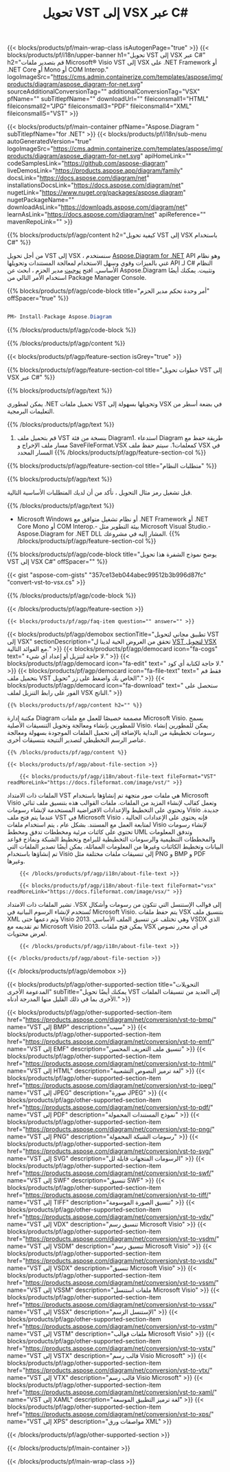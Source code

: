 ﻿---
title: تحويل VST إلى VSX عبر C# 
weight: 3650
url: /ar/net/conversion/vst-to-vsx/ 
description: نموذج كود لتحويل VST إلى VSX C#. استخدم API رمز المثال لملفات VST المجمعة لتحويل VSX داخل VB .NET أو Asp .NET أو أي تطبيق قائم على .NET.
---
{{< blocks/products/pf/main-wrap-class isAutogenPage="true" >}}
{{< blocks/products/pf/i18n/upper-banner h1="تحويل VST إلى VSX عبر C#" h2="قم بتصدير ملفات Microsoft® Visio VST إلى VSX على .NET Framework أو .NET Core أو Mono أو COM Interop." logoImageSrc="https://cms.admin.containerize.com/templates/aspose/img/products/diagram/aspose_diagram-for-net.svg" sourceAdditionalConversionTag="" additionalConversionTag="VSX" pfName="" subTitlepfName="" downloadUrl="" fileiconsmall1="HTML" fileiconsmall2="JPG" fileiconsmall3="PDF" fileiconsmall4="XML" fileiconsmall5="VST" >}}

{{< blocks/products/pf/main-container pfName="Aspose.Diagram " subTitlepfName="for .NET" >}}
{{< blocks/products/pf/i18n/sub-menu autoGeneratedVersion="true" logoImageSrc="https://cms.admin.containerize.com/templates/aspose/img/products/diagram/aspose_diagram-for-net.svg" apiHomeLink="" codeSamplesLink="https://github.com/aspose-diagram" liveDemosLink="https://products.aspose.app/diagram/family" docsLink="https://docs.aspose.com/diagram/net" installationsDocsLink="https://docs.aspose.com/diagram/net" nugetLink="https://www.nuget.org/packages/aspose.diagram" nugetPackageName="" downloadAsLink="https://downloads.aspose.com/diagram/net" learnAsLink="https://docs.aspose.com/diagram/net" apiReference="" mavenRepoLink="" >}}

{{% blocks/products/pf/agp/content h2="كيفية تحويل VST إلى VSX باستخدام C#" %}}

 من أجل تحويل VST إلى VSX ، سنستخدم
 [Aspose.Diagram for .NET](https://products.aspose.com/diagram/net) 
 API وهو نظام غني بالميزات وقوي وسهل الاستخدام لمعالجة المستندات وتحويلها API لـ C# النظام الأساسي. افتح
 [نوجيت](https://www.nuget.org/packages/aspose.diagram) 
 مدير الحزم ، ابحث عن
 Aspose.Diagram 
 وتثبيت. يمكنك أيضًا استخدام الأمر التالي من Package Manager Console.

{{% blocks/products/pf/agp/code-block title="أمر وحدة تحكم مدير الحزم" offSpacer="true" %}}

```cs

PM> Install-Package Aspose.Diagram


```

{{% /blocks/products/pf/agp/code-block %}}

{{% /blocks/products/pf/agp/content %}}

{{< blocks/products/pf/agp/feature-section isGrey="true" >}}

{{% blocks/products/pf/agp/feature-section-col title="خطوات تحويل VST إلى VSX عبر C#" %}}

{{% blocks/products/pf/agp/text %}}

 يمكن لمطوري .NET تحميل ملفات VST وتحويلها بسهولة إلى VSX في بضعة أسطر من التعليمات البرمجية.

{{% /blocks/products/pf/agp/text %}}

1. قم بتحميل ملف VST بنسخة من فئة Diagram1. استدعاء Diagram طريقة حفظ مع مسار ملف الإخراج و SaveFileFormat.VSX كمعلمات1. سيتم حفظ ملف VSX في المسار المحدد
{{% /blocks/products/pf/agp/feature-section-col %}}

{{% blocks/products/pf/agp/feature-section-col title="متطلبات النظام" %}}

{{% blocks/products/pf/agp/text %}}

 قبل تشغيل رمز مثال التحويل ، تأكد من أن لديك المتطلبات الأساسية التالية.

{{% /blocks/products/pf/agp/text %}}

- Microsoft Windows أو نظام تشغيل متوافق مع .NET Framework أو .NET Core Mono أو COM Interop.- بيئة التطوير مثل Microsoft Visual Studio.- Aspose.Diagram for .NET DLL المشار إليه في مشروعك.
{{% /blocks/products/pf/agp/feature-section-col %}}

{{% blocks/products/pf/agp/code-block title="يوضح نموذج الشفرة هذا تحويل VST إلى VSX C#" offSpacer="" %}}

{{< gist "aspose-com-gists" "357ce13eb044abec99512b3b996d87fc" "convert-vst-to-vsx.cs" >}}

{{% /blocks/products/pf/agp/code-block %}}

{{< /blocks/products/pf/agp/feature-section >}}

    {{< blocks/products/pf/agp/faq-item question="" answer="" >}}
 

<!-- aboutfile Starts -->

{{< blocks/products/pf/agp/demobox sectionTitle="تطبيق مجاني لتحويل VST إلى VSX" sectionDescription="تحقق من العروض الحية لدينا ل [VST لتحويل VSX](https://products.aspose.app/diagram/conversion/vst-to-vsx) مع الفوائد التالية." >}}
        {{< blocks/products/pf/agp/democard icon="fa-cogs" text=" لا حاجة لتنزيل أو إعداد أي شيء." >}}
        {{< blocks/products/pf/agp/democard icon="fa-edit" text=" لا حاجة لكتابة أي كود." >}}
        {{< blocks/products/pf/agp/democard icon="fa-file-text" text=" فقط قم بتحميل ملف VST الخاص بك واضغط على زر \"تحويل\"." >}}
        {{< blocks/products/pf/agp/democard icon="fa-download" text=" ستحصل على الفور على رابط التنزيل لملف VSX الناتج." >}}

    {{% blocks/products/pf/agp/content h2="" %}}

 مكتبة إدارة Diagram مصممة خصيصًا للعمل مع ملفات Microsoft Visio. يسمح للمطورين بإنشاء ومعالجة وتحويل التنسيقات الأصلية Visio. يمكن للمطورين إنشاء رسومات تخطيطية من البداية بالإضافة إلى تحميل الملفات الموجودة بسهولة ومعالجة عناصر الرسم التخطيطي لتصدير النتيجة بتنسيقات أخرى.



    {{% /blocks/products/pf/agp/content %}}

    {{< blocks/products/pf/agp/about-file-section >}}

        {{< blocks/products/pf/agp/i18n/about-file-text fileFormat="VST" readMoreLink="https://docs.fileformat.com/image/vst/" >}}
الملفات ذات الامتداد VST هي ملفات صور متجهة تم إنشاؤها باستخدام Microsoft Visio وتعمل كقالب لإنشاء المزيد من الملفات. ملفات القوالب هذه بتنسيق ملف ثنائي وتحتوي على التخطيط والإعدادات الافتراضية المستخدمة لإنشاء رسومات Visio جديدة. عندما يتم فتح ملف VST في Microsoft Visio ، فإنه يحتوي على الإعدادات الحالية لمتابعة العمل مع المستند. بشكل عام ، يتم استخدام ملفات Visio لإنشاء رسومات تحتوي على كائنات مرئية ومخططات تدفق ومخطط UML وتدفق المعلومات والمخططات التنظيمية والرسومات التخطيطية للبرامج وتخطيط الشبكة ونماذج قواعد البيانات وتخطيط الكائنات وغيرها من المعلومات المماثلة. يمكن أيضًا تصدير الملفات التي تم إنشاؤها باستخدام Visio إلى تنسيقات ملفات مختلفة مثل PNG و BMP و PDF وغيرها.

        {{< /blocks/products/pf/agp/i18n/about-file-text >}}

        {{< blocks/products/pf/agp/i18n/about-file-text fileFormat="vsx" readMoreLink="https://docs.fileformat.com/image/vsx/" >}}
تشير الملفات ذات الامتداد .VSX إلى قوالب الإستنسل التي تتكون من رسومات وأشكال تُستخدم لإنشاء الرسوم البيانية في Microsoft Visio. يتم حفظ ملفات VSX بتنسيق ملف XML وتم دعمها حتى Visio 2013. وهي تختلف عن تنسيق الملف الأساسي VSDX الذي تم تقديمه مع Microsoft Visio 2013. يمكن فتح ملفات VSX في أي محرر نصوص لعرض محتويات.

        {{< /blocks/products/pf/agp/i18n/about-file-text >}}

    {{< /blocks/products/pf/agp/about-file-section >}}

{{< /blocks/products/pf/agp/demobox >}}

<!-- aboutfile Ends -->

{{< blocks/products/pf/agp/other-supported-section title="التحويلات المدعومة الأخرى" subTitle="يمكنك أيضًا تحويل VST إلى العديد من تنسيقات الملفات الأخرى بما في ذلك القليل منها المدرجة أدناه." >}}

{{< blocks/products/pf/agp/other-supported-section-item href="https://products.aspose.com/diagram/net/conversion/vst-to-bmp/" name="VST إلى BMP" description="سيب" >}}
{{< blocks/products/pf/agp/other-supported-section-item href="https://products.aspose.com/diagram/net/conversion/vst-to-emf/" name="VST إلى EMF" description="تنسيق ملف التعريف المحسن" >}}
{{< blocks/products/pf/agp/other-supported-section-item href="https://products.aspose.com/diagram/net/conversion/vst-to-html/" name="VST إلى HTML" description="لغة ترميز النصوص التشعبية" >}}
{{< blocks/products/pf/agp/other-supported-section-item href="https://products.aspose.com/diagram/net/conversion/vst-to-jpeg/" name="VST إلى JPEG" description="صورة JPEG" >}}
{{< blocks/products/pf/agp/other-supported-section-item href="https://products.aspose.com/diagram/net/conversion/vst-to-pdf/" name="VST إلى PDF" description="نموذج المستندات المحمولة" >}}
{{< blocks/products/pf/agp/other-supported-section-item href="https://products.aspose.com/diagram/net/conversion/vst-to-png/" name="VST إلى PNG" description="رسومات الشبكة المحمولة" >}}
{{< blocks/products/pf/agp/other-supported-section-item href="https://products.aspose.com/diagram/net/conversion/vst-to-svg/" name="VST إلى SVG" description="الرسومات المتجهات قابلة لل" >}}
{{< blocks/products/pf/agp/other-supported-section-item href="https://products.aspose.com/diagram/net/conversion/vst-to-swf/" name="VST إلى SWF" description="تنسيق SWF" >}}
{{< blocks/products/pf/agp/other-supported-section-item href="https://products.aspose.com/diagram/net/conversion/vst-to-tiff/" name="VST إلى TIFF" description="تنسيق الصورة الموسومة" >}}
{{< blocks/products/pf/agp/other-supported-section-item href="https://products.aspose.com/diagram/net/conversion/vst-to-vdx/" name="VST إلى VDX" description="تنسيق رسم Microsoft Visio" >}}
{{< blocks/products/pf/agp/other-supported-section-item href="https://products.aspose.com/diagram/net/conversion/vst-to-vsdm/" name="VST إلى VSDM" description="تنسيق رسم Microsoft Visio" >}}
{{< blocks/products/pf/agp/other-supported-section-item href="https://products.aspose.com/diagram/net/conversion/vst-to-vsdx/" name="VST إلى VSDX" description="تنسيق Microsoft Visio" >}}
{{< blocks/products/pf/agp/other-supported-section-item href="https://products.aspose.com/diagram/net/conversion/vst-to-vssm/" name="VST إلى VSSM" description="ملفات استنسل Microsoft Visio" >}}
{{< blocks/products/pf/agp/other-supported-section-item href="https://products.aspose.com/diagram/net/conversion/vst-to-vssx/" name="VST إلى VSSX" description="الإستنسل الرسم" >}}
{{< blocks/products/pf/agp/other-supported-section-item href="https://products.aspose.com/diagram/net/conversion/vst-to-vstm/" name="VST إلى VSTM" description="ملفات قوالب Microsoft Visio" >}}
{{< blocks/products/pf/agp/other-supported-section-item href="https://products.aspose.com/diagram/net/conversion/vst-to-vstx/" name="VST إلى VSTX" description="قالب رسم Visio Microsoft" >}}
{{< blocks/products/pf/agp/other-supported-section-item href="https://products.aspose.com/diagram/net/conversion/vst-to-vtx/" name="VST إلى VTX" description="قالب رسم Visio Microsoft" >}}
{{< blocks/products/pf/agp/other-supported-section-item href="https://products.aspose.com/diagram/net/conversion/vst-to-xaml/" name="VST إلى XAML" description="لغة ترميز التطبيق الموسعة" >}}
{{< blocks/products/pf/agp/other-supported-section-item href="https://products.aspose.com/diagram/net/conversion/vst-to-xps/" name="VST إلى XPS" description="مواصفات ورق XML" >}}

{{< /blocks/products/pf/agp/other-supported-section >}}

{{< /blocks/products/pf/main-container >}}
    
{{< /blocks/products/pf/main-wrap-class >}}